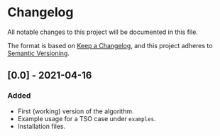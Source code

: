 # Changelog
All notable changes to this project will be documented in this file.

The format is based on [Keep a Changelog](https://keepachangelog.com/en/1.0.0/),
and this project adheres to [Semantic Versioning](https://semver.org/spec/v2.0.0.html).

## [0.0] - 2021-04-16
### Added
- First (working) version of the algorithm.
- Example usage for a TSO case under `examples`.
- Installation files.
